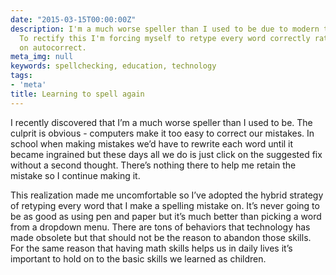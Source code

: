 ```yaml
---
date: "2015-03-15T00:00:00Z"
description: I'm a much worse speller than I used to be due to modern technology.
  To rectify this I'm forcing myself to retype every word correctly rather than rely
  on autocorrect.
meta_img: null
keywords: spellchecking, education, technology
tags:
- 'meta'
title: Learning to spell again
---
```


I recently discovered that I’m a much worse speller than I used to be. The culprit is obvious - computers make it too easy to correct our mistakes. In school when making mistakes we’d have to rewrite each word until it became ingrained but these days all we do is just click on the suggested fix without a second thought. There’s nothing there to help me retain the mistake so I continue making it.

This realization made me uncomfortable so I’ve adopted the hybrid strategy of retyping every word that I make a spelling mistake on. It’s never going to be as good as using pen and paper but it’s much better than picking a word from a dropdown menu. There are tons of behaviors that technology has made obsolete but that should not be the reason to abandon those skills. For the same reason that having math skills helps us in daily lives it’s important to hold on to the basic skills we learned as children.